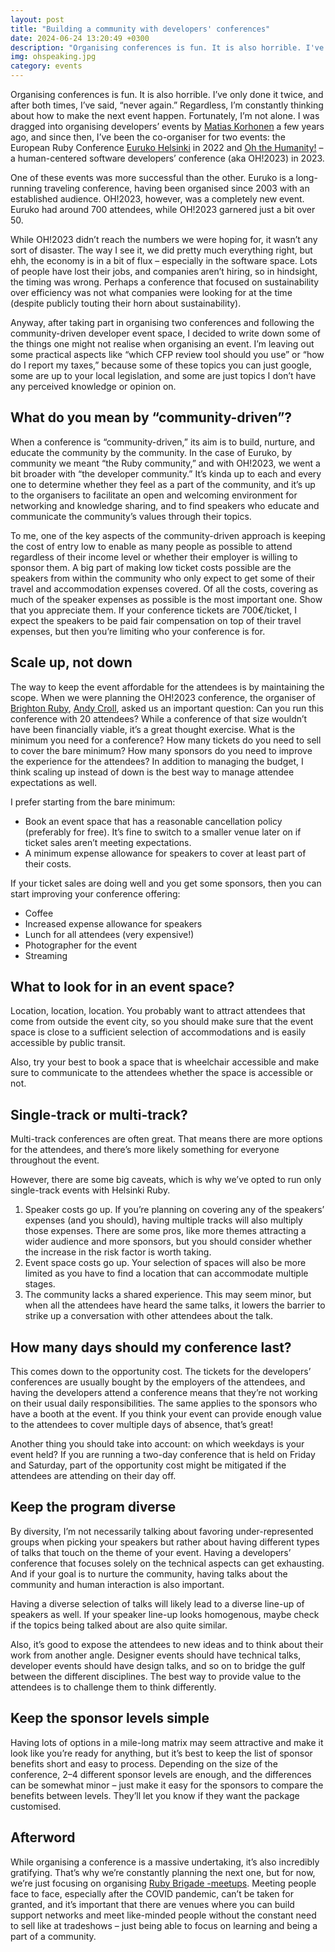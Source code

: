 ```yaml
---
layout: post
title: "Building a community with developers' conferences"
date: 2024-06-24 13:20:49 +0300
description: "Organising conferences is fun. It is also horrible. I've only done it twice and after both times I've said 'never again'. Regardless, I'm constantly thinking how to make the next event happen."
img: ohspeaking.jpg
category: events
---
```


Organising conferences is fun. It is also horrible. I’ve only done it twice, and after both times, I’ve said, “never again.” Regardless, I’m constantly thinking about how to make the next event happen. Fortunately, I’m not alone. I was dragged into organising developers’ events by [Matias Korhonen](https://randomerrata.com) a few years ago, and since then, I’ve been the co-organiser for two events: the European Ruby Conference [Euruko Helsinki](https://2022.euruko.org) in 2022 and [Oh the Humanity!](https://oh.helsinkiruby.fi) – a human-centered software developers’ conference (aka OH!2023) in 2023.

One of these events was more successful than the other. Euruko is a long-running traveling conference, having been organised since 2003 with an established audience. OH!2023, however, was a completely new event. Euruko had around 700 attendees, while OH!2023 garnered just a bit over 50.

While OH!2023 didn’t reach the numbers we were hoping for, it wasn’t any sort of disaster. The way I see it, we did pretty much everything right, but ehh, the economy is in a bit of flux – especially in the software space. Lots of people have lost their jobs, and companies aren’t hiring, so in hindsight, the timing was wrong. Perhaps a conference that focused on sustainability over efficiency was not what companies were looking for at the time (despite publicly touting their horn about sustainability).

Anyway, after taking part in organising two conferences and following the community-driven developer event space, I decided to write down some of the things one might not realise when organising an event. I’m leaving out some practical aspects like “which CFP review tool should you use” or “how do I report my taxes,” because some of these topics you can just google, some are up to your local legislation, and some are just topics I don’t have any perceived knowledge or opinion on.

## What do you mean by “community-driven”?

When a conference is “community-driven,” its aim is to build, nurture, and educate the community by the community. In the case of Euruko, by community we meant “the Ruby community,” and with OH!2023, we went a bit broader with “the developer community.” It’s kinda up to each and every one to determine whether they feel as a part of the community, and it’s up to the organisers to facilitate an open and welcoming environment for networking and knowledge sharing, and to find speakers who educate and communicate the community’s values through their topics.

To me, one of the key aspects of the community-driven approach is keeping the cost of entry low to enable as many people as possible to attend regardless of their income level or whether their employer is willing to sponsor them. A big part of making low ticket costs possible are the speakers from within the community who only expect to get some of their travel and accommodation expenses covered. Of all the costs, covering as much of the speaker expenses as possible is the most important one. Show that you appreciate them. If your conference tickets are 700€/ticket, I expect the speakers to be paid fair compensation on top of their travel expenses, but then you’re limiting who your conference is for.

## Scale up, not down

The way to keep the event affordable for the attendees is by maintaining the scope. When we were planning the OH!2023 conference, the organiser of [Brighton Ruby](https://brightonruby.com/), [Andy Croll](https://andycroll.com/), asked us an important question: Can you run this conference with 20 attendees? While a conference of that size wouldn’t have been financially viable, it’s a great thought exercise. What is the minimum you need for a conference? How many tickets do you need to sell to cover the bare minimum? How many sponsors do you need to improve the experience for the attendees? In addition to managing the budget, I think scaling up instead of down is the best way to manage attendee expectations as well.

I prefer starting from the bare minimum:

- Book an event space that has a reasonable cancellation policy (preferably for free). It’s fine to switch to a smaller venue later on if ticket sales aren’t meeting expectations.
- A minimum expense allowance for speakers to cover at least part of their costs.

If your ticket sales are doing well and you get some sponsors, then you can start improving your conference offering:

- Coffee
- Increased expense allowance for speakers
- Lunch for all attendees (very expensive!)
- Photographer for the event
- Streaming

## What to look for in an event space?

Location, location, location. You probably want to attract attendees that come from outside the event city, so you should make sure that the event space is close to a sufficient selection of accommodations and is easily accessible by public transit.

Also, try your best to book a space that is wheelchair accessible and make sure to communicate to the attendees whether the space is accessible or not.

## Single-track or multi-track?

Multi-track conferences are often great. That means there are more options for the attendees, and there’s more likely something for everyone throughout the event.

However, there are some big caveats, which is why we’ve opted to run only single-track events with Helsinki Ruby.

1. Speaker costs go up. If you’re planning on covering any of the speakers’ expenses (and you should), having multiple tracks will also multiply those expenses. There are some pros, like more themes attracting a wider audience and more sponsors, but you should consider whether the increase in the risk factor is worth taking.
2. Event space costs go up. Your selection of spaces will also be more limited as you have to find a location that can accommodate multiple stages.
3. The community lacks a shared experience. This may seem minor, but when all the attendees have heard the same talks, it lowers the barrier to strike up a conversation with other attendees about the talk.

## How many days should my conference last?

This comes down to the opportunity cost. The tickets for the developers’ conferences are usually bought by the employers of the attendees, and having the developers attend a conference means that they’re not working on their usual daily responsibilities. The same applies to the sponsors who have a booth at the event. If you think your event can provide enough value to the attendees to cover multiple days of absence, that’s great!

Another thing you should take into account: on which weekdays is your event held? If you are running a two-day conference that is held on Friday and Saturday, part of the opportunity cost might be mitigated if the attendees are attending on their day off.

## Keep the program diverse

By diversity, I’m not necessarily talking about favoring under-represented groups when picking your speakers but rather about having different types of talks that touch on the theme of your event. Having a developers’ conference that focuses solely on the technical aspects can get exhausting. And if your goal is to nurture the community, having talks about the community and human interaction is also important.

Having a diverse selection of talks will likely lead to a diverse line-up of speakers as well. If your speaker line-up looks homogenous, maybe check if the topics being talked about are also quite similar.

Also, it’s good to expose the attendees to new ideas and to think about their work from another angle. Designer events should have technical talks, developer events should have design talks, and so on to bridge the gulf between the different disciplines. The best way to provide value to the attendees is to challenge them to think differently.

## Keep the sponsor levels simple

Having lots of options in a mile-long matrix may seem attractive and make it look like you’re ready for anything, but it’s best to keep the list of sponsor benefits short and easy to process. Depending on the size of the conference, 2–4 different sponsor levels are enough, and the differences can be somewhat minor – just make it easy for the sponsors to compare the benefits between levels. They’ll let you know if they want the package customised.

## Afterword

While organising a conference is a massive undertaking, it’s also incredibly gratifying. That’s why we’re constantly planning the next one, but for now, we’re just focusing on organising [Ruby Brigade -meetups](https://www.meetup.com/rubybrigade/). Meeting people face to face, especially after the COVID pandemic, can’t be taken for granted, and it’s important that there are venues where you can build support networks and meet like-minded people without the constant need to sell like at tradeshows – just being able to focus on learning and being a part of a community.
